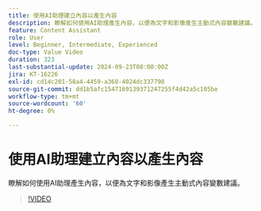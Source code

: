 ```yaml
---
title: 使用AI助理建立內容以產生內容
description: 瞭解如何使用AI助理產生內容，以便為文字和影像產生主動式內容變數建議。
feature: Content Assistant
role: User
level: Beginner, Intermediate, Experienced
doc-type: Value Video
duration: 323
last-substantial-update: 2024-09-23T00:00:00Z
jira: KT-16226
exl-id: cd14c201-58a4-4459-a368-4024dc337798
source-git-commit: dd1b5afc1547169139371247255f4d42a5c105be
workflow-type: tm+mt
source-wordcount: '60'
ht-degree: 0%

---
```


# 使用AI助理建立內容以產生內容

瞭解如何使用AI助理產生內容，以便為文字和影像產生主動式內容變數建議。

>[!VIDEO](https://video.tv.adobe.com/v/3434635/?learn=on)
